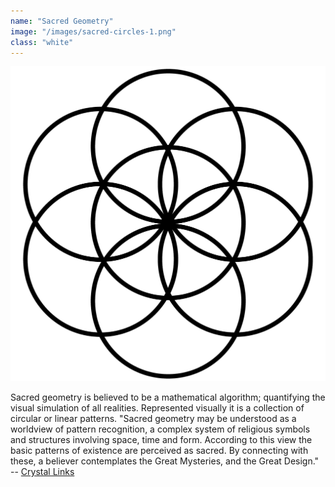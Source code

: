 ```yaml
---
name: "Sacred Geometry"
image: "/images/sacred-circles-1.png"
class: "white"
---
```


![](/images/sacred-circles-2.png)

<p class="push-0">
Sacred geometry is believed to be a mathematical algorithm; quantifying the visual simulation of all realities. Represented visually it is a collection of circular or linear patterns. "Sacred geometry may be understood as a worldview of pattern recognition, a complex system of religious symbols and structures involving space, time and form. According to this view the basic patterns of existence are perceived as sacred. By connecting with these, a believer contemplates the Great Mysteries, and the Great Design."<br>
-- <a href="https://www.crystalinks.com/sg.html">Crystal Links</a>
</p>
